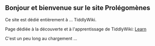 ## Bonjour et bienvenue sur le site Prolégomènes

Ce site est dédié entièrement à ... TiddlyWiki.

Page dédiée à la découverte et à l'apprentissage de TiddlyWiki: [Learn](Learn215116.html)

C'est un peu long au chargement ...
